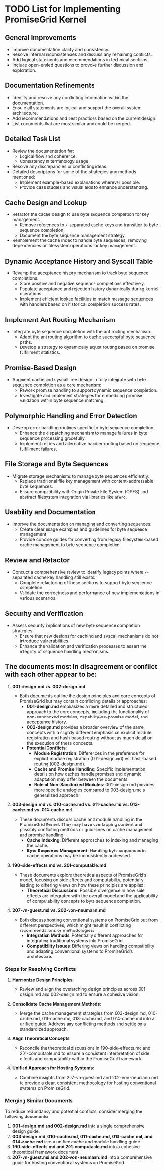 # TODO List for Implementing PromiseGrid Kernel

## General Improvements
- Improve documentation clarity and consistency.
- Resolve internal inconsistencies and discuss any remaining conflicts.
- Add logical statements and recommendations in technical sections.
- Include open-ended questions to provoke further discussion and exploration.

## Documentation Refinements
- Identify and resolve any conflicting information within the documentation.
- Ensure all statements are logical and support the overall system architecture.
- Add recommendations and best practices based on the current design.
- List documents that are most similar and could be merged.

## Detailed Task List
- Review the documentation for:
  - Logical flow and coherence.
  - Consistency in terminology usage.
- Resolve any discrepancies or conflicting ideas.
- Detailed descriptions for some of the strategies and methods mentioned:
  - Implement example-based explanations wherever possible.
  - Provide case studies and visual aids to enhance understanding.

## Cache Design and Lookup
- Refactor the cache design to use byte sequence completion for key management.
  - Remove references to `/`-separated cache keys and transition to byte sequence completion.
  - Document the byte sequence management strategy.
- Reimplement the cache index to handle byte sequences, removing dependencies on filesystem operations for key management.

## Dynamic Acceptance History and Syscall Table
- Revamp the acceptance history mechanism to track byte sequence completions.
  - Store positive and negative sequence completions effectively.
  - Populate acceptance and rejection history dynamically during kernel operations.
  - Implement efficient lookup facilities to match message sequences with handlers based on historical completion success rates.

## Implement Ant Routing Mechanism
- Integrate byte sequence completion with the ant routing mechanism.
  - Adapt the ant routing algorithm to cache successful byte sequence paths.
  - Develop a strategy to dynamically adjust routing based on promise fulfillment statistics.

## Promise-Based Design
- Augment cache and syscall tree design to fully integrate with byte sequence completion as a core mechanism:
  - Rework promise handling to support dynamic sequence completion.
  - Investigate and implement strategies for embedding promise validation within byte sequence matching.

## Polymorphic Handling and Error Detection
- Develop error handling routines specific to byte sequence completion:
  - Enhance the dispatching mechanism to manage failures in byte sequence processing gracefully.
  - Implement retries and alternative handler routing based on sequence fulfillment failures.

## File Storage and Byte Sequences
- Migrate storage mechanisms to manage byte sequences efficiently:
  - Replace traditional file key management with content-addressable byte sequences.
  - Ensure compatibility with Origin Private File System (OPFS) and abstract filesystem integration via libraries like `afero`.

## Usability and Documentation
- Improve the documentation on managing and converting sequences:
  - Create clear usage examples and guidelines for byte sequence management.
  - Provide concise guides for converting from legacy filesystem-based cache management to byte sequence completion.

## Review and Refactor
- Conduct a comprehensive review to identify legacy points where `/`-separated cache key handling still exists:
  - Complete refactoring of these sections to support byte sequence completion.
  - Validate the correctness and performance of new implementations in various scenarios.

## Security and Verification
- Assess security implications of new byte sequence completion strategies:
  - Ensure that new designs for caching and syscall mechanisms do not introduce vulnerabilities.
  - Enhance the validation and verification processes to assert the integrity of sequence handling mechanisms.

## The documents most in disagreement or conflict with each other appear to be:

1. **001-design.md vs. 002-design.md**
   - Both documents outline the design principles and core concepts of PromiseGrid but may contain conflicting details or approaches:
     - **001-design.md** emphasizes a more detailed and structured approach to the core concepts, including the functionality of non-sandboxed modules, capability-as-promise model, and acceptance history.
     - **002-design.md** provides a broader overview of the same concepts with a slightly different emphasis on explicit module registration and hash-based routing without as much detail on the execution of these concepts.
     - **Potential Conflicts**:
       - **Module Registration**: Differences in the preference for explicit module registration (001-design.md) vs. hash-based routing (002-design.md).
       - **Cache and Promise Handling**: Specific implementation details on how caches handle promises and dynamic adaptation may differ between the documents.
       - **Role of Non-Sandboxed Modules**: 001-design.md provides more specific analogies compared to 002-design.md's generalized approach.

2. **003-design.md vs. 010-cache.md vs. 011-cache.md vs. 013-cache.md vs. 014-cache.md**
   - These documents discuss cache and module handling in the PromiseGrid Kernel. They may have overlapping content and possibly conflicting methods or guidelines on cache management and promise handling:
     - **Cache Indexing**: Different approaches to indexing and managing the cache.
     - **Byte Sequence Management**: Handling byte sequences in cache operations may be inconsistently addressed.

3. **190-side-effects.md vs. 201-computable.md**
   - These documents explore theoretical aspects of PromiseGrid’s model, focusing on side effects and computability, potentially leading to differing views on how these principles are applied:
     - **Theoretical Discussions**: Possible divergence in how side effects are integrated with the overall model and the applicability of computability concepts to byte sequence completion.

4. **207-vn-guest.md vs. 202-von-neumann.md**
   - Both discuss hosting conventional systems on PromiseGrid but from different perspectives, which might result in conflicting recommendations or methodologies:
     - **Integration Methods**: Potentially different approaches for integrating traditional systems into PromiseGrid.
     - **Compatibility Issues**: Differing views on handling compatibility and adapting conventional systems to PromiseGrid’s architecture.

### Steps for Resolving Conflicts

1. **Harmonize Design Principles**:
   - Review and align the overarching design principles across 001-design.md and 002-design.md to ensure a cohesive vision.

2. **Consolidate Cache Management Methods**:
   - Merge the cache management strategies from 003-design.md, 010-cache.md, 011-cache.md, 013-cache.md, and 014-cache.md into a unified guide. Address any conflicting methods and settle on a standardized approach.

3. **Align Theoretical Concepts**:
   - Reconcile the theoretical discussions in 190-side-effects.md and 201-computable.md to ensure a consistent interpretation of side effects and computability within the PromiseGrid framework.

4. **Unified Approach for Hosting Systems**:
   - Combine insights from 207-vn-guest.md and 202-von-neumann.md to provide a clear, consistent methodology for hosting conventional systems on PromiseGrid.

### Merging Similar Documents

To reduce redundancy and potential conflicts, consider merging the following documents:

1. **001-design.md and 002-design.md** into a single comprehensive design guide.
2. **003-design.md, 010-cache.md, 011-cache.md, 013-cache.md, and 014-cache.md** into a unified cache and module handling guide.
3. **190-side-effects.md and 201-computable.md** into a cohesive theoretical framework document.
4. **207-vn-guest.md and 202-von-neumann.md** into a comprehensive guide for hosting conventional systems on PromiseGrid.

